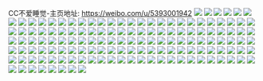 CC不爱睡觉-主页地址: https://weibo.com/u/5393001942 
![](https://wx4.sinaimg.cn/mw2000/005SYuaily1h8aq50ne1lj32d83404qu.jpg) 
![](https://wx4.sinaimg.cn/mw2000/005SYuaily1h8aq4eao6pj32c0340e84.jpg) 
![](https://wx4.sinaimg.cn/mw2000/005SYuaily1h8aq53pcvsj32c03401l0.jpg) 
![](https://wx4.sinaimg.cn/mw2000/005SYuaily1h8aq4pcm8lj32c0340npg.jpg) 
![](https://wx4.sinaimg.cn/mw2000/005SYuaily1h8aq42b832j32c0345b2a.jpg) 
![](https://wx4.sinaimg.cn/mw2000/005SYuaily1h8aq4sh6slj32c03407wj.jpg) 
![](https://wx4.sinaimg.cn/mw2000/005SYuaily1h8aq4kxkluj32c0340kjn.jpg) 
![](https://wx4.sinaimg.cn/mw2000/005SYuaily1h8aq4vitxcj32c0340b2b.jpg) 
![](https://wx4.sinaimg.cn/mw2000/005SYuaily1h8aq4hujixj32c0340qv8.jpg) 
![](https://wx4.sinaimg.cn/mw2000/005SYuaily1h8aq4be582j32c033z4qu.jpg) 
![](https://wx4.sinaimg.cn/mw2000/005SYuaily1h8aq47b7gfj32bx2syx6s.jpg) 
![](https://wx4.sinaimg.cn/mw2000/005SYuaily1h8aq58xc44j32c0340u14.jpg) 
![](https://wx4.sinaimg.cn/mw2000/005SYuaigy1h6tnphf3q9j32bc334qv6.jpg) 
![](https://wx4.sinaimg.cn/mw2000/005SYuaigy1h6tnpvhkolj32bc3341kz.jpg) 
![](https://wx4.sinaimg.cn/mw2000/005SYuaigy1h6tnq0phdaj32bc3341kz.jpg) 
![](https://wx4.sinaimg.cn/mw2000/005SYuaigy1h6tnq9abi8j31x62vuhdu.jpg) 
![](https://wx4.sinaimg.cn/mw2000/005SYuaigy1h6tnpno9k2j31w72ubnpe.jpg) 
![](https://wx4.sinaimg.cn/mw2000/005SYuaigy1h6tnqgpxpuj32c0340qv8.jpg) 
![](https://wx4.sinaimg.cn/mw2000/005SYuaigy1h6r6eybp71j323u35se82.jpg) 
![](https://wx4.sinaimg.cn/mw2000/005SYuaigy1h6r6ev9ar5j32c0322kjo.jpg) 
![](https://wx4.sinaimg.cn/mw2000/005SYuaigy1h6r6eqn7d2j322o340b2b.jpg) 
![](https://wx4.sinaimg.cn/mw2000/005SYuaigy1h6r6ejcpfoj30vk11pqcd.jpg) 
![](https://wx4.sinaimg.cn/mw2000/005SYuaigy1h6r6f5phrzj32bb340b29.jpg) 
![](https://wx4.sinaimg.cn/mw2000/005SYuaigy1h6r6en2wx4j30zk10tnbz.jpg) 
![](https://wx4.sinaimg.cn/mw2000/005SYuaigy1h6r6f1r7z4j323v35s1kx.jpg) 
![](https://wx4.sinaimg.cn/mw2000/005SYuaigy1h6r6emdvfzj31xj2wcqv6.jpg) 
![](https://wx4.sinaimg.cn/mw2000/005SYuaigy1h6r6eiisowj333i340u0z.jpg) 
![](https://wx4.sinaimg.cn/mw2000/005SYuaily1h6nj0m1frbj32c0340kjm.jpg) 
![](https://wx4.sinaimg.cn/mw2000/005SYuaily1h6nj0knakkj32hl340x6p.jpg) 
![](https://wx4.sinaimg.cn/mw2000/005SYuaily1h4ielpj9zpj31by27khdt.jpg) 
![](https://wx4.sinaimg.cn/mw2000/005SYuaily1h1ucyu8j1bj32bz340x6p.jpg) 
![](https://wx4.sinaimg.cn/mw2000/005SYuaily1h1ucyv07g4j32bz340npd.jpg) 
![](https://wx4.sinaimg.cn/mw2000/005SYuaily1h1ucyw1timj32bz340u0x.jpg) 
![](https://wx4.sinaimg.cn/mw2000/005SYuaily1h1ucyxmxrgj32c0340b2b.jpg) 
![](https://wx4.sinaimg.cn/mw2000/005SYuaily1h1ucyyxds7j33402c04qr.jpg) 
![](https://wx4.sinaimg.cn/mw2000/005SYuaily1h1ucz0221ij32c0340b2b.jpg) 
![](https://wx4.sinaimg.cn/mw2000/005SYuaily1h1ucz3or6hj32bz340x6s.jpg) 
![](https://wx4.sinaimg.cn/mw2000/005SYuaily1h1ucysway8j32db35sqv7.jpg) 
![](https://wx4.sinaimg.cn/mw2000/005SYuaily1h1ucz1q2anj32bz340b2b.jpg) 
![](https://wx4.sinaimg.cn/mw2000/005SYuaily1gzsewntq3jj318z27ze81.jpg) 
![](https://wx4.sinaimg.cn/mw2000/005SYuaily1gzsewppukpj31o02804qr.jpg) 
![](https://wx4.sinaimg.cn/mw2000/005SYuaily1gzsewmvdaoj31o01o0npe.jpg) 
![](https://wx4.sinaimg.cn/mw2000/005SYuaily1gzsews4cldj31o0280qv5.jpg) 
![](https://wx4.sinaimg.cn/mw2000/005SYuaily1gz4u2z91cgj31o02801ky.jpg) 
![](https://wx4.sinaimg.cn/mw2000/005SYuaily1gwmka9o2nfj320830cx6q.jpg) 
![](https://wx4.sinaimg.cn/mw2000/005SYuaily1gwmkaehb0lj31jj2bbnpd.jpg) 
![](https://wx4.sinaimg.cn/mw2000/005SYuaily1gwmkaj4loej320830cnpd.jpg) 
![](https://wx4.sinaimg.cn/mw2000/005SYuaily1gwmka6e8s9j30sa16fh4i.jpg) 
![](https://wx4.sinaimg.cn/mw2000/005SYuaily1gwmkb0dgh6j32by340qv6.jpg) 
![](https://wx4.sinaimg.cn/mw2000/005SYuaily1gwmkas3vujj32by3404qr.jpg) 
![](https://wx4.sinaimg.cn/mw2000/005SYuaily1gwmkacpuydj32082winpe.jpg) 
![](https://wx4.sinaimg.cn/mw2000/005SYuaily1gwmkahkhkoj320830ckjm.jpg) 
![](https://wx4.sinaimg.cn/mw2000/005SYuaily1gwmkafal7hj32082zswui.jpg) 
![](https://wx4.sinaimg.cn/mw2000/005SYuaily1gva1ukg8pzj615o1la7rh02.jpg) 
![](https://wx4.sinaimg.cn/mw2000/005SYuaily1gva1ulasg4j62c033y1ky02.jpg) 
![](https://wx4.sinaimg.cn/mw2000/005SYuaily1gva1usshauj62bt340npe02.jpg) 
![](https://wx4.sinaimg.cn/mw2000/005SYuaily1gva1uizn3ij62c033z7wi02.jpg) 
![](https://wx4.sinaimg.cn/mw2000/005SYuaily1gva1umlfq7j616o1kw4ik02.jpg) 
![](https://wx4.sinaimg.cn/mw2000/005SYuaily1gva1uofac1j62c0340x6p02.jpg) 
![](https://wx4.sinaimg.cn/mw2000/005SYuaily1gva1uuuw3nj62c03401ky02.jpg) 
![](https://wx4.sinaimg.cn/mw2000/005SYuaily1gva1undaytj62c03401ky02.jpg) 
![](https://wx4.sinaimg.cn/mw2000/005SYuaily1gva1urroz1j62c0340hdv02.jpg) 
![](https://wx4.sinaimg.cn/mw2000/005SYuaily1gva1uxp43wj62c033zhdu02.jpg) 
![](https://wx4.sinaimg.cn/mw2000/005SYuaigy1grrh2gj1ymj32c02c01kz.jpg) 
![](https://wx4.sinaimg.cn/mw2000/005SYuaigy1grrh2mhyxpj328g3404qr.jpg) 
![](https://wx4.sinaimg.cn/mw2000/005SYuaigy1grrh2axmo8j32c02c0npe.jpg) 
![](https://wx4.sinaimg.cn/mw2000/005SYuaigy1grrh2si1w7j32c02c0npe.jpg) 
![](https://wx4.sinaimg.cn/mw2000/005SYuaigy1gkyt14wdy5j31400u0h00.jpg) 
![](https://wx4.sinaimg.cn/mw2000/005SYuaily1gklj1barh2j32bz33z7wh.jpg) 
![](https://wx4.sinaimg.cn/mw2000/005SYuaily1gklj1buv0ij32913017wh.jpg) 
![](https://wx4.sinaimg.cn/mw2000/005SYuaily1gklj1cfu77j329e30j7wh.jpg) 
![](https://wx4.sinaimg.cn/mw2000/005SYuaily1gki5ar34grj325i2vde81.jpg) 
![](https://wx4.sinaimg.cn/mw2000/005SYuaily1gk956le8jmj30u00u0n93.jpg) 
![](https://wx4.sinaimg.cn/mw2000/005SYuaily1gk1xudj64rj32c02c01kx.jpg) 
![](https://wx4.sinaimg.cn/mw2000/005SYuaily1gk1xuggw0zj32c02c01ha.jpg) 
![](https://wx4.sinaimg.cn/mw2000/005SYuaily1gk1xuje5i8j32c02c0haq.jpg) 
![](https://wx4.sinaimg.cn/mw2000/005SYuaily1gk1xu9z5cij32c02c0hdt.jpg) 
![](https://wx4.sinaimg.cn/mw2000/005SYuaily1gj9rvygo2tj32bb332hdw.jpg) 
![](https://wx4.sinaimg.cn/mw2000/005SYuaily1gj9rvzi4y8j32c02c0hdu.jpg) 
![](https://wx4.sinaimg.cn/mw2000/005SYuaily1giydzpbfmpj31gz1gzb29.jpg) 
![](https://wx4.sinaimg.cn/mw2000/005SYuaily1giydzq0erzj31hb1gxb29.jpg) 
![](https://wx4.sinaimg.cn/mw2000/005SYuaily1giydzojftrj31gg1gzb29.jpg) 
![](https://wx4.sinaimg.cn/mw2000/005SYuaily1giydzqlv2vj31hj1h9e81.jpg) 
![](https://wx4.sinaimg.cn/mw2000/005SYuaily1giydzranx0j31gu1h14qp.jpg) 
![](https://wx4.sinaimg.cn/mw2000/005SYuaily1giydzrsjobj31ft1gzqoj.jpg) 
![](https://wx4.sinaimg.cn/mw2000/005SYuaily1giydzseux9j31gu1h91kx.jpg) 
![](https://wx4.sinaimg.cn/mw2000/005SYuaily1giydzszfzej31h21he4qp.jpg) 
![](https://wx4.sinaimg.cn/mw2000/005SYuaily1giydztbgu7j30u01407cc.jpg) 
![](https://wx4.sinaimg.cn/mw2000/005SYuaily1ghj7mboi42j32c02c0qv6.jpg) 
![](https://wx4.sinaimg.cn/mw2000/005SYuaily1ghetaevy45j327m2d61kz.jpg) 
![](https://wx4.sinaimg.cn/mw2000/005SYuaily1ghc90zjdixj30tz0tz78w.jpg) 
![](https://wx4.sinaimg.cn/mw2000/005SYuaily1ghc9109vzej30u00u0tl2.jpg) 
![](https://wx4.sinaimg.cn/mw2000/005SYuaily1ghc915dddfj32c02c0e82.jpg) 
![](https://wx4.sinaimg.cn/mw2000/005SYuaily1ghc90yo11fj32c02c07wi.jpg) 
![](https://wx4.sinaimg.cn/mw2000/005SYuaily1gf3s5zmzp0j30rs15o7fl.jpg) 
![](https://wx4.sinaimg.cn/mw2000/005SYuaily1gf3s61145oj30rs15oe1x.jpg) 
![](https://wx4.sinaimg.cn/mw2000/005SYuaily1gf3s62s85fj30rs1y51hz.jpg) 
![](https://wx4.sinaimg.cn/mw2000/005SYuaily1gf3s63o6xkj30rs15o7h6.jpg) 
![](https://wx4.sinaimg.cn/mw2000/005SYuaily1gec54vpqf2j30rs1jk4qp.jpg) 
![](https://wx4.sinaimg.cn/mw2000/005SYuaily1gec502fux2j30n01a01bl.jpg) 
![](https://wx4.sinaimg.cn/mw2000/005SYuaily1gec503b523j30n024oasr.jpg) 
![](https://wx4.sinaimg.cn/mw2000/005SYuaily1gec5045uyfj30rs1ddwut.jpg) 
![](https://wx4.sinaimg.cn/mw2000/005SYuaily1gec4zyudqyj30u0140dr9.jpg) 
![](https://wx4.sinaimg.cn/mw2000/005SYuaily1gec50aoo37j33322bbu0z.jpg) 
![](https://wx4.sinaimg.cn/mw2000/005SYuaily1gec505straj30v80v87b8.jpg) 
![](https://wx4.sinaimg.cn/mw2000/005SYuaily1gec5056oi8j30n01a0qmf.jpg) 
![](https://wx4.sinaimg.cn/mw2000/005SYuaily1gec506atqfj30n01a0qdz.jpg) 
![](https://wx4.sinaimg.cn/mw2000/005SYuaily1ge8j3slqq6j33402c07wj.jpg) 
![](https://wx4.sinaimg.cn/mw2000/005SYuaily1ge8j3yrsl7j33402c0npf.jpg) 
![](https://wx4.sinaimg.cn/mw2000/005SYuaily1ge8j42damwj33402c0u0x.jpg) 
![](https://wx4.sinaimg.cn/mw2000/005SYuaily1ge8j3ngkf1j32c0340x6p.jpg) 
![](https://wx4.sinaimg.cn/mw2000/005SYuaily1gdb33cpmzhj30u00u0gtm.jpg) 
![](https://wx4.sinaimg.cn/mw2000/005SYuaily1gdb33drzjhj31400u0463.jpg) 
![](https://wx4.sinaimg.cn/mw2000/005SYuaily1gdb33erkxmj31400u0wti.jpg) 
![](https://wx4.sinaimg.cn/mw2000/005SYuaily1gdb33f92kkj30u00u0wmr.jpg) 
![](https://wx4.sinaimg.cn/mw2000/005SYuaily1gdb33fq0hej30u00u0105.jpg) 
![](https://wx4.sinaimg.cn/mw2000/005SYuaily1gdb33g7sdcj31400u0n8w.jpg) 
![](https://wx4.sinaimg.cn/mw2000/005SYuaily1gdb33cbxdkj30u00u0tfn.jpg) 
![](https://wx4.sinaimg.cn/mw2000/005SYuaily1gdb33gqdlyj30u00u0k5j.jpg) 
![](https://wx4.sinaimg.cn/mw2000/005SYuaily1gdb33h4gyij30u00u0qe0.jpg) 
![](https://wx4.sinaimg.cn/mw2000/005SYuaily1gc5ak9u9pmj32c02c0x6p.jpg) 
![](https://wx4.sinaimg.cn/mw2000/005SYuaily1gc5akaj1syj32c02c07wh.jpg) 
![](https://wx4.sinaimg.cn/mw2000/005SYuaily1gc5akbq7jnj32c02c07wi.jpg) 
![](https://wx4.sinaimg.cn/mw2000/005SYuaily1gc5akdas74j32c02c07wl.jpg) 
![](https://wx4.sinaimg.cn/mw2000/005SYuaily1gagd8zdw6zj309i0483z1.jpg) 
![](https://wx4.sinaimg.cn/mw2000/005SYuaily1ga01x2a0e8j30yb0nvn17.jpg) 
![](https://wx4.sinaimg.cn/mw2000/005SYuaily1g8xw37y7tpj30u00u0drb.jpg) 
![](https://wx4.sinaimg.cn/mw2000/005SYuaily1g7qrxq93t5j32c02c0b2a.jpg) 
![](https://wx4.sinaimg.cn/mw2000/005SYuaily1g76ldrs7jwj32c02c0hdv.jpg) 
![](https://wx4.sinaimg.cn/mw2000/005SYuaily1g76ldswiloj32c02c04qr.jpg) 
![](https://wx4.sinaimg.cn/mw2000/005SYuaily1g76ldu253aj32c02c01kz.jpg) 
![](https://wx4.sinaimg.cn/mw2000/005SYuaily1g76ldvc258j33402c0qv7.jpg) 
![](https://wx4.sinaimg.cn/mw2000/005SYuaily1g76ldvt4j8j30v90zh10d.jpg) 
![](https://wx4.sinaimg.cn/mw2000/005SYuaily1g76g4k4kz5j32c02c0kjm.jpg) 
![](https://wx4.sinaimg.cn/mw2000/005SYuaily1g76g4qsdqgj32c02c0qv6.jpg) 
![](https://wx4.sinaimg.cn/mw2000/005SYuaily1g76g6f3shvj32c02c0qv6.jpg) 
![](https://wx4.sinaimg.cn/mw2000/005SYuaily1g76g6jip4mj32c02c0b2b.jpg) 
![](https://wx4.sinaimg.cn/mw2000/005SYuaily1g76g6pcdwnj32c02c07wj.jpg) 
![](https://wx4.sinaimg.cn/mw2000/005SYuaily1g76g4720dxj32c02c0u0y.jpg) 
